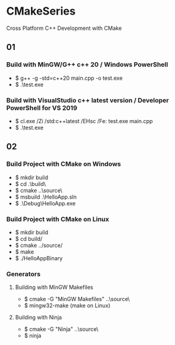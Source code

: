 # CMakeSeries
Cross Platform C++ Development with CMake

## 01

### Build with MinGW/G++ c++ 20 / Windows PowerShell

- $ g++ -g -std=c++20 main.cpp -o test.exe
- $ .\test.exe

### Build with VisualStudio c++ latest version / Developer PowerShell for VS 2019

- $ cl.exe /Zi /std:c++latest /EHsc /Fe: test.exe main.cpp
- $ .\test.exe

## 02

### Build Project with CMake on Windows

- $ mkdir build 
- $ cd .\build\
- $ cmake ..\source\
- $ msbuild .\HelloApp.sln
- $ .\Debug\HelloApp.exe

### Build Project with CMake on Linux

- $ mkdir build
- $ cd build/
- $ cmake ../source/
- $ make
- $ ./HelloAppBinary

### Generators

1. Building with MinGW Makefiles
    - $ cmake -G "MinGW Makefiles" ..\source\
    - $ mingw32-make (make on Linux)

2. Building with Ninja
    - $ cmake -G "Ninja" ..\source\
    - $ ninja